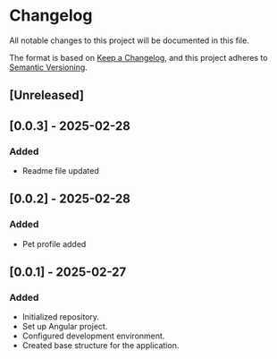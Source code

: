 # Changelog

All notable changes to this project will be documented in this file.

The format is based on [Keep a Changelog](https://keepachangelog.com/en/1.1.0/),
and this project adheres to [Semantic Versioning](https://semver.org/spec/v2.0.0.html).

## [Unreleased]

## [0.0.3] - 2025-02-28

### Added

- Readme file updated

## [0.0.2] - 2025-02-28

### Added

- Pet profile added

## [0.0.1] - 2025-02-27

### Added
- Initialized repository.
- Set up Angular project.
- Configured development environment.
- Created base structure for the application.